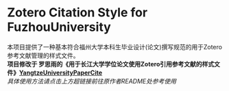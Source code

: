 # Zotero Citation Style for FuzhouUniversity
本项目提供了一种基本符合福州大学本科生毕业设计(论文)撰写规范的用于Zotero参考文献管理的样式文件。<br/>
**项目修改于 罗思雨<SiyuLuoX>的《用于长江大学学位论文使用Zotero引用参考文献的样式文件》[YangtzeUniversityPaperCite](https://github.com/SiyuLuoX/YangtzeUniversityPaperCite)** <br/>
*具体使用方法请点击上方超链接前往原作者README处参考使用*
